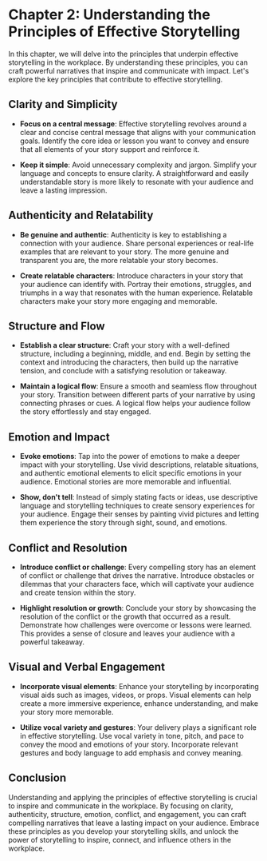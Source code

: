 Chapter 2: Understanding the Principles of Effective Storytelling
=================================================================

In this chapter, we will delve into the principles that underpin effective storytelling in the workplace. By understanding these principles, you can craft powerful narratives that inspire and communicate with impact. Let's explore the key principles that contribute to effective storytelling.

Clarity and Simplicity
----------------------

* **Focus on a central message**: Effective storytelling revolves around a clear and concise central message that aligns with your communication goals. Identify the core idea or lesson you want to convey and ensure that all elements of your story support and reinforce it.

* **Keep it simple**: Avoid unnecessary complexity and jargon. Simplify your language and concepts to ensure clarity. A straightforward and easily understandable story is more likely to resonate with your audience and leave a lasting impression.

Authenticity and Relatability
-----------------------------

* **Be genuine and authentic**: Authenticity is key to establishing a connection with your audience. Share personal experiences or real-life examples that are relevant to your story. The more genuine and transparent you are, the more relatable your story becomes.

* **Create relatable characters**: Introduce characters in your story that your audience can identify with. Portray their emotions, struggles, and triumphs in a way that resonates with the human experience. Relatable characters make your story more engaging and memorable.

Structure and Flow
------------------

* **Establish a clear structure**: Craft your story with a well-defined structure, including a beginning, middle, and end. Begin by setting the context and introducing the characters, then build up the narrative tension, and conclude with a satisfying resolution or takeaway.

* **Maintain a logical flow**: Ensure a smooth and seamless flow throughout your story. Transition between different parts of your narrative by using connecting phrases or cues. A logical flow helps your audience follow the story effortlessly and stay engaged.

Emotion and Impact
------------------

* **Evoke emotions**: Tap into the power of emotions to make a deeper impact with your storytelling. Use vivid descriptions, relatable situations, and authentic emotional elements to elicit specific emotions in your audience. Emotional stories are more memorable and influential.

* **Show, don't tell**: Instead of simply stating facts or ideas, use descriptive language and storytelling techniques to create sensory experiences for your audience. Engage their senses by painting vivid pictures and letting them experience the story through sight, sound, and emotions.

Conflict and Resolution
-----------------------

* **Introduce conflict or challenge**: Every compelling story has an element of conflict or challenge that drives the narrative. Introduce obstacles or dilemmas that your characters face, which will captivate your audience and create tension within the story.

* **Highlight resolution or growth**: Conclude your story by showcasing the resolution of the conflict or the growth that occurred as a result. Demonstrate how challenges were overcome or lessons were learned. This provides a sense of closure and leaves your audience with a powerful takeaway.

Visual and Verbal Engagement
----------------------------

* **Incorporate visual elements**: Enhance your storytelling by incorporating visual aids such as images, videos, or props. Visual elements can help create a more immersive experience, enhance understanding, and make your story more memorable.

* **Utilize vocal variety and gestures**: Your delivery plays a significant role in effective storytelling. Use vocal variety in tone, pitch, and pace to convey the mood and emotions of your story. Incorporate relevant gestures and body language to add emphasis and convey meaning.

Conclusion
----------

Understanding and applying the principles of effective storytelling is crucial to inspire and communicate in the workplace. By focusing on clarity, authenticity, structure, emotion, conflict, and engagement, you can craft compelling narratives that leave a lasting impact on your audience. Embrace these principles as you develop your storytelling skills, and unlock the power of storytelling to inspire, connect, and influence others in the workplace.
